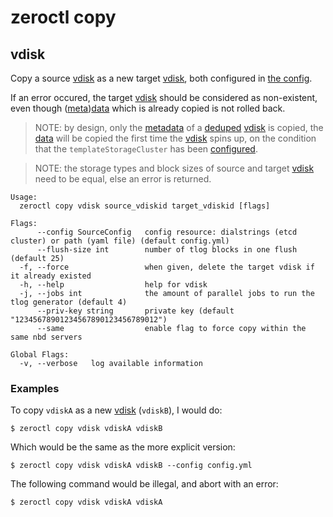 # zeroctl copy

## vdisk

Copy a source [vdisk][vdisk] as a new target [vdisk][vdisk],
both configured in [the config][nbdconfig].

If an error occured, the target [vdisk][vdisk] should be considered as non-existent,
even though ([meta][metadata])[data][data] which is already copied is not rolled back.

> NOTE: by design,
  only the [metadata][metadata] of a [deduped][deduped] [vdisk][vdisk] is copied,
  the [data][data] will be copied the first time the [vdisk][vdisk] spins up,
  on the condition that the `templateStorageCluster` has been [configured][nbdconfig].

> NOTE: the storage types and block sizes of source and target [vdisk][vdisk]
  need to be equal, else an error is returned.

```
Usage:
  zeroctl copy vdisk source_vdiskid target_vdiskid [flags]

Flags:
      --config SourceConfig   config resource: dialstrings (etcd cluster) or path (yaml file) (default config.yml)
      --flush-size int        number of tlog blocks in one flush (default 25)
  -f, --force                 when given, delete the target vdisk if it already existed
  -h, --help                  help for vdisk
  -j, --jobs int              the amount of parallel jobs to run the tlog generator (default 4)
      --priv-key string       private key (default "12345678901234567890123456789012")
      --same                  enable flag to force copy within the same nbd servers

Global Flags:
  -v, --verbose   log available information
```

### Examples

To copy `vdiskA` as a new [vdisk][vdisk] (`vdiskB`), I would do:

```
$ zeroctl copy vdisk vdiskA vdiskB
```

Which would be the same as the more explicit version:

```
$ zeroctl copy vdisk vdiskA vdiskB --config config.yml
```

The following command would be illegal, and abort with an error:

```
$ zeroctl copy vdisk vdiskA vdiskA
```


[vdisk]: /docs/glossary.md#vdisk
[metadata]: /docs/glossary.md#metadata
[data]: /docs/glossary.md#data
[storage]: /docs/glossary.md#storage
[deduped]: /docs/glossary.md#deduped
[nondeduped]: /docs/glossary.md#nondeduped

[nbdconfig]: /docs/nbd/config.md